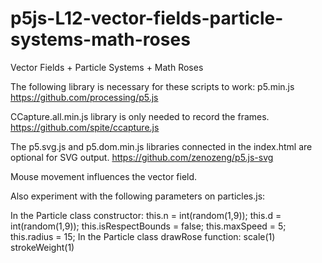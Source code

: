 # p5js-L12-vector-fields-particle-systems-math-roses

Vector Fields + Particle Systems + Math Roses

The following library is necessary for these scripts to work: p5.min.js
https://github.com/processing/p5.js

CCapture.all.min.js library is only needed to record the frames.
https://github.com/spite/ccapture.js

The p5.svg.js and p5.dom.min.js libraries connected in the index.html are optional for SVG output.
https://github.com/zenozeng/p5.js-svg

Mouse movement influences the vector field.

Also experiment with the following parameters on particles.js:

In the Particle class constructor:
		this.n = int(random(1,9));
		this.d = int(random(1,9));
		this.isRespectBounds = false;
		this.maxSpeed = 5;
		this.radius = 15;
In the Particle class drawRose function:
    scale(1)
    strokeWeight(1)
